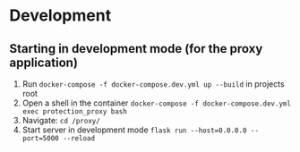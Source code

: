 # Development

## Starting in development mode (for the proxy application)
1. Run `docker-compose -f docker-compose.dev.yml up --build` in projects root
2. Open a shell in the container `docker-compose -f docker-compose.dev.yml exec protection_proxy bash`
3. Navigate: `cd /proxy/`
4. Start server in development mode `flask run --host=0.0.0.0 --port=5000 --reload`